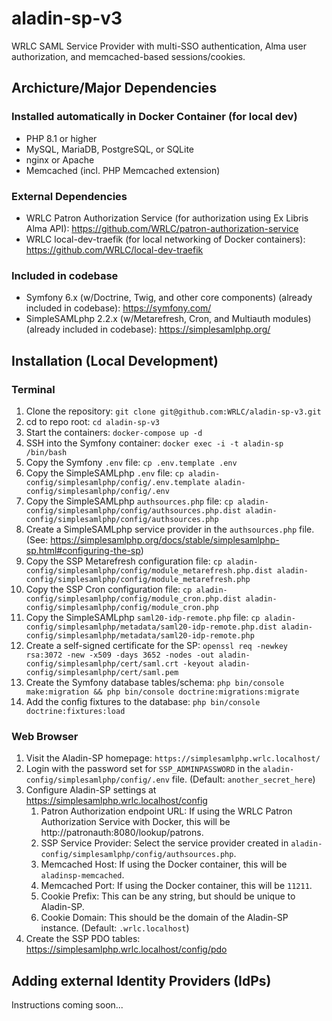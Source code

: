 # aladin-sp-v3

WRLC SAML Service Provider with multi-SSO authentication, Alma user authorization, and memcached-based sessions/cookies.

## Archicture/Major Dependencies

### Installed automatically in Docker Container (for local dev)
* PHP 8.1 or higher 
* MySQL, MariaDB, PostgreSQL, or SQLite 
* nginx or Apache
* Memcached (incl. PHP Memcached extension)

### External Dependencies
* WRLC Patron Authorization Service (for authorization using Ex Libris Alma API): https://github.com/WRLC/patron-authorization-service
* WRLC local-dev-traefik (for local networking of Docker containers): https://github.com/WRLC/local-dev-traefik

### Included in codebase
* Symfony 6.x (w/Doctrine, Twig, and other core components) (already included in codebase): https://symfony.com/
* SimpleSAMLphp 2.2.x (w/Metarefresh, Cron, and Multiauth modules) (already included in codebase): https://simplesamlphp.org/

## Installation (Local Development)

### Terminal

1. Clone the repository: `git clone git@github.com:WRLC/aladin-sp-v3.git`
2. cd to repo root: `cd aladin-sp-v3`
3. Start the containers: `docker-compose up -d`
4. SSH into the Symfony container: `docker exec -i -t aladin-sp /bin/bash`
5. Copy the Symfony `.env` file: `cp .env.template .env`
6. Copy the SimpleSAMLphp `.env` file: `cp aladin-config/simplesamlphp/config/.env.template aladin-config/simplesamlphp/config/.env`
7. Copy the SimpleSAMLphp `authsources.php` file: `cp aladin-config/simplesamlphp/config/authsources.php.dist aladin-config/simplesamlphp/config/authsources.php`
8. Create a SimpleSAMLphp service provider in the `authsources.php` file. (See: https://simplesamlphp.org/docs/stable/simplesamlphp-sp.html#configuring-the-sp)
9. Copy the SSP Metarefresh configuration file: `cp aladin-config/simplesamlphp/config/module_metarefresh.php.dist aladin-config/simplesamlphp/config/module_metarefresh.php`
10. Copy the SSP Cron configuration file: `cp aladin-config/simplesamlphp/config/module_cron.php.dist aladin-config/simplesamlphp/config/module_cron.php`
11. Copy the SimpleSAMLphp `saml20-idp-remote.php` file: `cp aladin-config/simplesamlphp/metadata/saml20-idp-remote.php.dist aladin-config/simplesamlphp/metadata/saml20-idp-remote.php`
12. Create a self-signed certificate for the SP: `openssl req -newkey rsa:3072 -new -x509 -days 3652 -nodes -out aladin-config/simplesamlphp/cert/saml.crt -keyout aladin-config/simplesamlphp/cert/saml.pem`
13. Create the Symfony database tables/schema: `php bin/console make:migration && php bin/console doctrine:migrations:migrate`
14. Add the config fixtures to the database: `php bin/console doctrine:fixtures:load`

### Web Browser

1. Visit the Aladin-SP homepage: `https://simplesamlphp.wrlc.localhost/`
2. Login with the password set for `SSP_ADMINPASSWORD` in the `aladin-config/simplesamlphp/config/.env` file. (Default: `another_secret_here`)
3. Configure Aladin-SP settings at https://simplesamlphp.wrlc.localhost/config
   1. Patron Authorization endpoint URL: If using the WRLC Patron Authorization Service with Docker, this will be http://patronauth:8080/lookup/patrons.
   2. SSP Service Provider: Select the service provider created in `aladin-config/simplesamlphp/config/authsources.php`.
   3. Memcached Host: If using the Docker container, this will be `aladinsp-memcached`.
   4. Memcached Port: If using the Docker container, this will be `11211`.
   5. Cookie Prefix: This can be any string, but should be unique to Aladin-SP.
   6. Cookie Domain: This should be the domain of the Aladin-SP instance. (Default: `.wrlc.localhost`)
4. Create the SSP PDO tables: https://simplesamlphp.wrlc.localhost/config/pdo

## Adding external Identity Providers (IdPs)

Instructions coming soon...